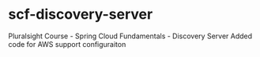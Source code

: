 # scf-discovery-server
Pluralsight Course - Spring Cloud Fundamentals - Discovery Server
Added code for AWS support configuraiton

